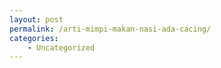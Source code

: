 ```yaml
---
layout: post
permalink: /arti-mimpi-makan-nasi-ada-cacing/
categories:
    - Uncategorized
---
```


